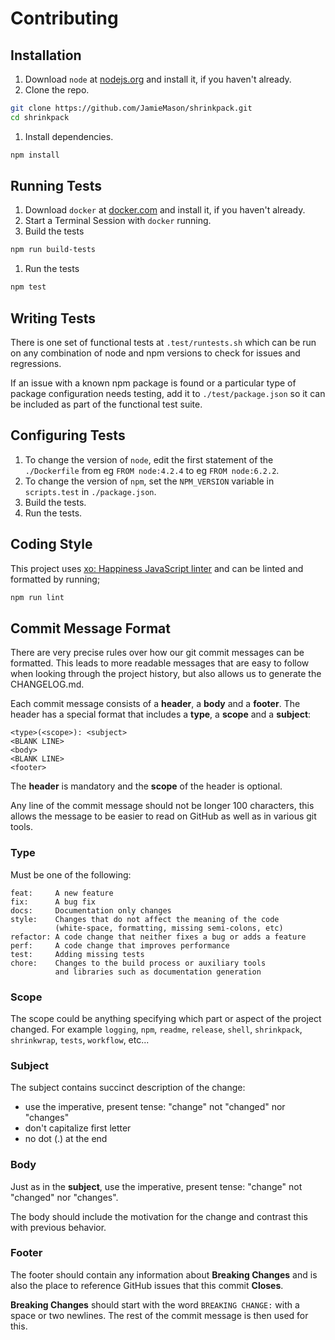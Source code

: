 # Contributing

## Installation

1. Download `node` at [nodejs.org](http://nodejs.org) and install it, if you haven't already.
1. Clone the repo.

  ```sh
  git clone https://github.com/JamieMason/shrinkpack.git
  cd shrinkpack
  ```
1. Install dependencies.

  ```sh
  npm install
  ```

## Running Tests

1. Download `docker` at [docker.com](https://docs.docker.com) and install it, if you haven't already.
1. Start a Terminal Session with `docker` running.
1. Build the tests

  ```sh
  npm run build-tests
  ```
1. Run the tests

  ```sh
  npm test
  ```

## Writing Tests

There is one set of functional tests at `.test/runtests.sh` which can be run on any combination of node and npm versions to check for issues and regressions.

If an issue with a known npm package is found or a particular type of package configuration needs testing, add it to `./test/package.json` so it can be included as part of the functional test suite.

## Configuring Tests

1. To change the version of `node`, edit the first statement of the `./Dockerfile` from eg `FROM node:4.2.4` to eg `FROM node:6.2.2`.
1. To change the version of `npm`, set the `NPM_VERSION` variable in `scripts.test` in `./package.json`.
1. Build the tests.
1. Run the tests.

## Coding Style

This project uses [xo: Happiness JavaScript linter](https://github.com/sindresorhus/xo) and can be linted and formatted by running;

```sh
npm run lint
```

## Commit Message Format

There are very precise rules over how our git commit messages can be formatted. This leads to more readable messages that are easy to follow when looking through the project history, but also allows us to generate the CHANGELOG.md.

Each commit message consists of a **header**, a **body** and a **footer**. The header has a special format that includes a **type**, a **scope** and a **subject**:

```
<type>(<scope>): <subject>
<BLANK LINE>
<body>
<BLANK LINE>
<footer>
```

The **header** is mandatory and the **scope** of the header is optional.

Any line of the commit message should not be longer 100 characters, this allows the message to be easier to read on GitHub as well as in various git tools.

### Type

Must be one of the following:

```
feat:     A new feature
fix:      A bug fix
docs:     Documentation only changes
style:    Changes that do not affect the meaning of the code
          (white-space, formatting, missing semi-colons, etc)
refactor: A code change that neither fixes a bug or adds a feature
perf:     A code change that improves performance
test:     Adding missing tests
chore:    Changes to the build process or auxiliary tools
          and libraries such as documentation generation
```

### Scope

The scope could be anything specifying which part or aspect of the project changed. For example `logging`, `npm`, `readme`, `release`, `shell`, `shrinkpack`, `shrinkwrap`, `tests`, `workflow`, etc...

### Subject

The subject contains succinct description of the change:

* use the imperative, present tense: "change" not "changed" nor "changes"
* don't capitalize first letter
* no dot (.) at the end

### Body

Just as in the **subject**, use the imperative, present tense: "change" not "changed" nor "changes".

The body should include the motivation for the change and contrast this with previous behavior.

### Footer

The footer should contain any information about **Breaking Changes** and is also the place to reference GitHub issues that this commit **Closes**.

**Breaking Changes** should start with the word `BREAKING CHANGE:` with a space or two newlines. The rest of the commit message is then used for this.
